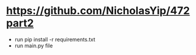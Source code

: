 # https://github.com/NicholasYip/472part2

- run pip install -r requirements.txt
- run main.py file
